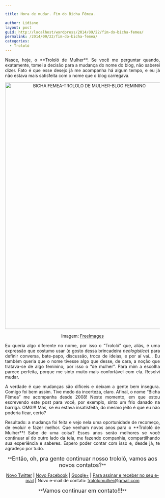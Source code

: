 ```yaml
---

title: Hora de mudar. Fim do Bicha Fêmea.

author: Lidiane
layout: post
guid: http://localhost/wordpress/2014/09/22/fim-do-bicha-femea/
permalink: /2014/09/22/fim-do-bicha-femea/
categories:
  - Trololó
---
```

<p align="justify">
  Nasce, hoje, o **Trololó de Mulher**. Se você me perguntar quando, exatamente, tomei a decisão para a mudança do nome do blog, não saberei dizer. Fato é que esse desejo já me acompanha há algum tempo, e eu já não estava mais satisfeita com o nome que o blog carregava.
</p>

<p align="center">
  <a href="http://www.trololodemulher.com.br/blog/wp-content/uploads/2014/09/BICHA-FEMEA-TROLOLO-DE-MULHER-BLOG-FEMININO.jpg"><img class="alignnone size-full wp-image-10431" src="http://www.trololodemulher.com.br/blog/wp-content/uploads/2014/09/BICHA-FEMEA-TROLOLO-DE-MULHER-BLOG-FEMININO.jpg" alt="BICHA FEMEA-TROLOLO DE MULHER-BLOG FEMININO" width="533" height="800" /></a>
</p>

<p align="center">
  Imagem: <a href="http://www.freeimages.com/" target="_blank">FreeImages</a>
</p>

<p align="justify">
  Eu queria algo diferente no nome, por isso o “Trololó” que, aliás, é uma expressão que costumo usar (e gosto dessa brincadeira <em>neologística</em>) para definir conversa, bate-papo, discussão, troca de ideias, e por aí vai… Eu também queria que o nome tivesse algo que desse, de cara, a noção que tratava-se de algo feminino, por isso o “de mulher”. Para mim a escolha parece perfeita, porque me sinto muito mais confortável com ela. Resolvi mudar.
</p>

<p align="justify">
  A verdade é que mudanças são difíceis e deixam a gente bem insegura. Comigo foi bem assim. Tive medo da incerteza, claro. Afinal, o nome “Bicha Fêmea” me acompanha desde 2008! Neste momento, em que estou escrevendo este post para você, por exemplo, sinto um frio danado na barriga. OMG!!! Mas, se eu estava insatisfeita, do mesmo jeito é que eu não poderia ficar, certo?
</p>

<p align="justify">
  Resultado: a mudança foi feita e vejo nela uma oportunidade de recomeço, de evoluir e fazer melhor. Que venham novos anos para o **Trololó de Mulher**! Sabe de uma coisa? Esses anos serão melhores se você continuar aí do outro lado da tela, me fazendo companhia, compartilhando sua experiência e saberes. Espero poder contar com isso e, desde já, te agradeço por tudo.
</p>

<p align="center">
  **<span style="font-size: large;">Então, oh, pra gente continuar nosso trololó, vamos aos novos contatos?</span>**
</p>

<p style="text-align: center;" align="justify">
  <a href="https://twitter.com/TrololodeMulher" target="_blank">Novo Twitter</a> | <a href="https://www.facebook.com/TrololoMulher" target="_blank">Novo Facebook</a> | <a href="https://plus.google.com/+LidianeVasconcelosTMDC/posts" target="_blank">Google+</a> | <a href="http://feedburner.google.com/fb/a/mailverify?uri=blogbichafemea&loc=pt_BR" target="_blank">Para assinar e receber no seu e-mail</a> | Novo e-mail de contato: <a href="mailto:trololomulher@gmail.com">trololomulher@gmail.com</a>
</p>

<p align="center">
  **<span style="font-size: large;">Vamos continuar em contato!!!</span>**
</p>